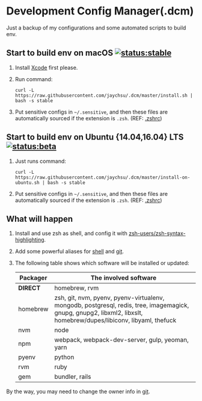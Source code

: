 Development Config Manager(.dcm)
=====

Just a backup of my configurations and some automated scripts to build env.

## Start to build env on macOS <a href="./install.sh"><img src="https://img.shields.io/badge/status-stable-green.svg?style=flat" alt="status:stable"></a>

1. Install [Xcode](http://developer.apple.com/xcode/) first please.
2. Run command:

    ```curl -L https://raw.githubusercontent.com/jaychsu/.dcm/master/install.sh | bash -s stable```

3. Put sensitive configs in `~/.sensitive`, and then these files are automatically sourced if the extension is `.zsh`. (REF: [.zshrc](./dotfile/.zshrc))

## Start to build env on Ubuntu {14.04,16.04} LTS <a href="./install-on-ubuntu.sh"><img src="https://img.shields.io/badge/status-beta-orange.svg?style=flat" alt="status:beta"></a>

1. Just runs command:

    ```curl -L https://raw.githubusercontent.com/jaychsu/.dcm/master/install-on-ubuntu.sh | bash -s stable```

2. Put sensitive configs in `~/.sensitive`, and then these files are automatically sourced if the extension is `.zsh`. (REF: [.zshrc](./dotfile/.zshrc))

## What will happen

1. Install and use zsh as shell, and config it with [zsh-users/zsh-syntax-highlighting](https://github.com/zsh-users/zsh-syntax-highlighting).
2. Add some powerful aliases for [shell](./dotfile/.zsh/alias.zsh) and [git](./dotfile/.gitconfig).
3. The following table shows which software will be installed or updated:

    Packager | The involved software
    --- | ---
    **DIRECT** | homebrew, rvm
    homebrew | zsh, git, nvm, pyenv, pyenv-virtualenv, mongodb, postgresql, redis, tree, imagemagick, gnupg, gnupg2, libxml2, libxslt, homebrew/dupes/libiconv, libyaml, thefuck
    nvm | node
    npm | webpack, webpack-dev-server, gulp, yeoman, yarn
    pyenv | python
    rvm | ruby
    gem | bundler, rails

By the way, you may need to change the owner info in [git](./dotfile/.gitconfig).
